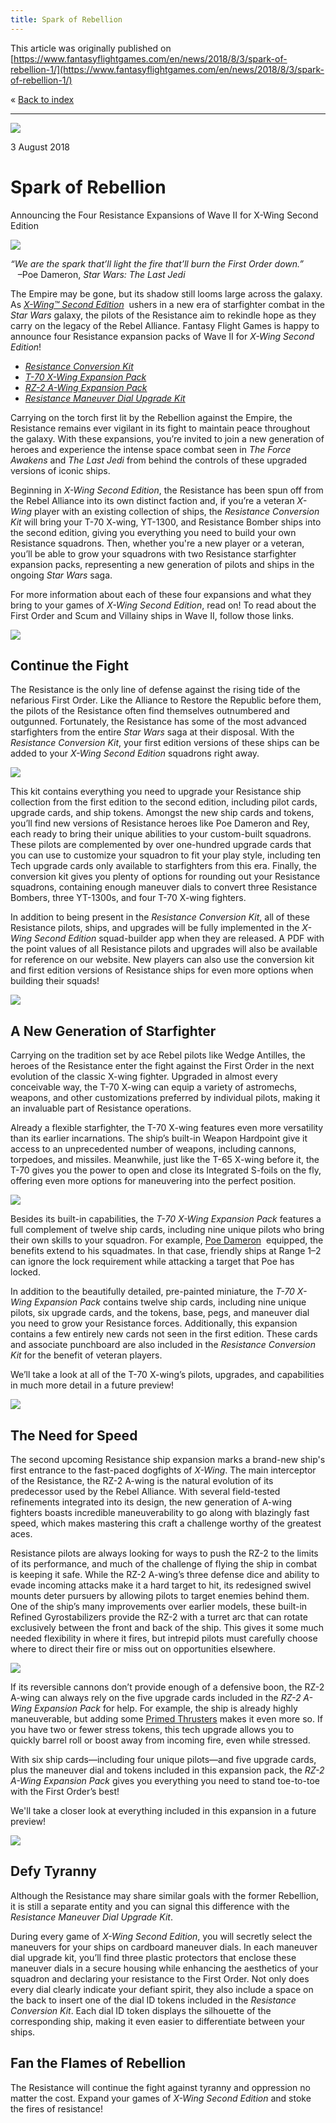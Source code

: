 ```yaml
---
title: Spark of Rebellion
---
```


This article was originally published on [https://www.fantasyflightgames.com/en/news/2018/8/3/spark-of-rebellion-1/](https://www.fantasyflightgames.com/en/news/2018/8/3/spark-of-rebellion-1/)

&laquo; [Back to index](../index.md)

---

![](84c0228e09b0cd07ce969b4cbee64e7f.jpg)

3 August 2018

Spark of Rebellion
==================

Announcing the Four Resistance Expansions of Wave II for X-Wing Second Edition

![](0f6398e265b38bfadd3a6c094b17372e.png)

_“We are the spark that’ll light the fire that’ll burn the First Order down.”_  
   –Poe Dameron, _Star Wars: The Last Jedi_

The Empire may be gone, but its shadow still looms large across the galaxy. As [_X-Wing™ Second Edition_](https://www.fantasyflightgames.com/en/products/x-wing-second-edition/)  ushers in a new era of starfighter combat in the _Star Wars_ galaxy, the pilots of the Resistance aim to rekindle hope as they carry on the legacy of the Rebel Alliance. Fantasy Flight Games is happy to announce four Resistance expansion packs of Wave II for _X-Wing Second Edition_!

*   _[Resistance Conversion Kit](https://www.fantasyflightgames.com/en/products/x-wing-second-edition/products/resistance-conversion-kit/)_
*   _[T-70 X-Wing Expansion Pack](https://www.fantasyflightgames.com/en/products/x-wing-second-edition/products/x-wing-second-edition-t-70-x-wing-expansion-pack/)_
*   _[RZ-2 A-Wing Expansion Pack](https://www.fantasyflightgames.com/en/products/x-wing-second-edition/products/rz-2-wing-expansion-pack/)_
*   _[Resistance Maneuver Dial Upgrade Kit](https://www.fantasyflightgames.com/en/products/x-wing-second-edition/products/resistance-maneuver-dial-upgrade-kit/)_

Carrying on the torch first lit by the Rebellion against the Empire, the Resistance remains ever vigilant in its fight to maintain peace throughout the galaxy. With these expansions, you’re invited to join a new generation of heroes and experience the intense space combat seen in _The Force Awakens_ and _The Last Jedi_ from behind the controls of these upgraded versions of iconic ships.

Beginning in _X-Wing Second Edition_, the Resistance has been spun off from the Rebel Alliance into its own distinct faction and, if you’re a veteran _X-Wing_ player with an existing collection of ships, the _Resistance Conversion Kit_ will bring your T-70 X-wing, YT-1300, and Resistance Bomber ships into the second edition, giving you everything you need to build your own Resistance squadrons. Then, whether you're a new player or a veteran, you’ll be able to grow your squadrons with two Resistance starfighter expansion packs, representing a new generation of pilots and ships in the ongoing _Star Wars_ saga.

For more information about each of these four expansions and what they bring to your games of _X-Wing Second Edition_, read on! To read about the First Order and Scum and Villainy ships in Wave II, follow those links.

![](2c07040e1a6dcf17a45250cf652f220c.png)

Continue the Fight
------------------

The Resistance is the only line of defense against the rising tide of the nefarious First Order. Like the Alliance to Restore the Republic before them, the pilots of the Resistance often find themselves outnumbered and outgunned. Fortunately, the Resistance has some of the most advanced starfighters from the entire _Star Wars_ saga at their disposal. With the _Resistance Conversion Kit_, your first edition versions of these ships can be added to your _X-Wing Second Edition_ squadrons right away.

![](26aa84016eafbbf1fce04767a5af4132.png)

This kit contains everything you need to upgrade your Resistance ship collection from the first edition to the second edition, including pilot cards, upgrade cards, and ship tokens. Amongst the new ship cards and tokens, you’ll find new versions of Resistance heroes like Poe Dameron and Rey, each ready to bring their unique abilities to your custom-built squadrons. These pilots are complemented by over one-hundred upgrade cards that you can use to customize your squadron to fit your play style, including ten Tech upgrade cards only available to starfighters from this era. Finally, the conversion kit gives you plenty of options for rounding out your Resistance squadrons, containing enough maneuver dials to convert three Resistance Bombers, three YT-1300s, and four T-70 X-wing fighters.

In addition to being present in the _Resistance Conversion Kit_, all of these Resistance pilots, ships, and upgrades will be fully implemented in the _X-Wing Second Edition_ squad-builder app when they are released. A PDF with the point values of all Resistance pilots and upgrades will also be available for reference on our website. New players can also use the conversion kit and first edition versions of Resistance ships for even more options when building their squads!

![](8019ae1a0d21f09f13bf4e92fe7f1983.png)

A New Generation of Starfighter
-------------------------------

Carrying on the tradition set by ace Rebel pilots like Wedge Antilles, the heroes of the Resistance enter the fight against the First Order in the next evolution of the classic X-wing fighter. Upgraded in almost every conceivable way, the T-70 X-wing can equip a variety of astromechs, weapons, and other customizations preferred by individual pilots, making it an invaluable part of Resistance operations.

Already a flexible starfighter, the T-70 X-wing features even more versatility than its earlier incarnations. The ship’s built-in Weapon Hardpoint give it access to an unprecedented number of weapons, including cannons, torpedoes, and missiles. Meanwhile, just like the T-65 X-wing before it, the T-70 gives you the power to open and close its Integrated S-foils on the fly, offering even more options for maneuvering into the perfect position.

![](ae5ef7065d5056e5733544570401a5a6.png)

Besides its built-in capabilities, the _T-70 X-Wing Expansion Pack_ features a full complement of twelve ship cards, including nine unique pilots who bring their own skills to your squadron. For example, [Poe Dameron](7d911cb1d06cb960f3952f05ee8528e5.png)  equipped, the benefits extend to his squadmates. In that case, friendly ships at Range 1–2 can ignore the lock requirement while attacking a target that Poe has locked. 

In addition to the beautifully detailed, pre-painted miniature, the _T-70 X-Wing Expansion Pack_ contains twelve ship cards, including nine unique pilots, six upgrade cards, and the tokens, base, pegs, and maneuver dial you need to grow your Resistance forces. Additionally, this expansion contains a few entirely new cards not seen in the first edition. These cards and associate punchboard are also included in the _Resistance Conversion Kit_ for the benefit of veteran players. 

We’ll take a look at all of the T-70 X-wing’s pilots, upgrades, and capabilities in much more detail in a future preview!

![](bf9bc9718dca440f2e342e95b962eb18.png)

The Need for Speed
------------------

The second upcoming Resistance ship expansion marks a brand-new ship's first entrance to the fast-paced dogfights of _X-Wing_. The main interceptor of the Resistance, the RZ-2 A-wing is the natural evolution of its predecessor used by the Rebel Alliance. With several field-tested refinements integrated into its design, the new generation of A-wing fighters boasts incredible maneuverability to go along with blazingly fast speed, which makes mastering this craft a challenge worthy of the greatest aces.  

Resistance pilots are always looking for ways to push the RZ-2 to the limits of its performance, and much of the challenge of flying the ship in combat is keeping it safe. While the RZ-2 A-wing’s three defense dice and ability to evade incoming attacks make it a hard target to hit, its redesigned swivel mounts deter pursuers by allowing pilots to target enemies behind them. One of the ship’s many improvements over earlier models, these built-in Refined Gyrostabilizers provide the RZ-2 with a turret arc that can rotate exclusively between the front and back of the ship. This gives it some much needed flexibility in where it fires, but intrepid pilots must carefully choose where to direct their fire or miss out on opportunities elsewhere.

![](d48d6c453dfa81b69c2497c974e93957.png)

If its reversible cannons don’t provide enough of a defensive boon, the RZ-2 A-wing can always rely on the five upgrade cards included in the _RZ-2 A-Wing Expansion Pack_ for help. For example, the ship is already highly maneuverable, but adding some [Primed Thrusters](23c46ebf9374da57e621694b609e48a6.png) makes it even more so. If you have two or fewer stress tokens, this tech upgrade allows you to quickly barrel roll or boost away from incoming fire, even while stressed.

With six ship cards—including four unique pilots—and five upgrade cards, plus the maneuver dial and tokens included in this expansion pack, the _RZ-2 A-Wing Expansion Pack_ gives you everything you need to stand toe-to-toe with the First Order’s best!

We'll take a closer look at everything included in this expansion in a future preview!

![](fe958d525e18fa2983b22317e1e7af54.png)

Defy Tyranny
------------

Although the Resistance may share similar goals with the former Rebellion, it is still a separate entity and you can signal this difference with the _Resistance Maneuver Dial Upgrade Kit_.

During every game of _X-Wing Second Edition_, you will secretly select the maneuvers for your ships on cardboard maneuver dials. In each maneuver dial upgrade kit, you’ll find three plastic protectors that enclose these maneuver dials in a secure housing while enhancing the aesthetics of your squadron and declaring your resistance to the First Order. Not only does every dial clearly indicate your defiant spirit, they also include a space on the back to insert one of the dial ID tokens included in the _Resistance Conversion Kit_. Each dial ID token displays the silhouette of the corresponding ship, making it even easier to differentiate between your ships.

Fan the Flames of Rebellion
---------------------------

The Resistance will continue the fight against tyranny and oppression no matter the cost. Expand your games of _X-Wing Second Edition_ and stoke the fires of resistance! 

[](http://community.fantasyflightgames.com/index.php?/forum/222-x-wing/)